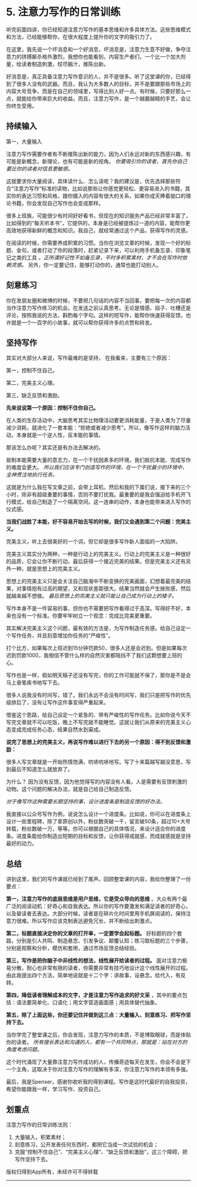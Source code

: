 # 5. 注意力写作的日常训练

听完前面四讲，你已经知道注意力写作的基本思维和许多具体方法。这些思维模式和方法，已经能够帮你，在很大程度上提升你的文字的吸引力了。

在这里，我先说一个坏消息和一个好消息，坏消息是，注意力生意不好做，争夺注意力的拼搏厮杀格外激烈，我想你也能看到，内容生产者们，一个比一个加大剂量，给读者制造刺激，绞尽脑汁，推陈出新。

好消息是，真正具备注意力写作意识的人，并不是很多。听了这堂课的你，已经得到了很多人没有的武器。而且，我认为大多数人的目标，并不是要跟那些市场上的内容大号竞争，而是在自己的领域里，写得比别人好一点。有时候，只要好那么一点，就能给你带来巨大的收益。而且，注意力写作，是一个越磨越精的手艺，会让你终生受用。

## 持续输入

第一，大量输入

注意力写作需要作者有不断推陈出新的能力，因为人们永远对新的东西感兴趣，有可能是新概念，新理论，也有可能是新的视角。 *你要吸引你的读者，首先你自己要比你的读者对信息更敏感。*

这就要求你大量阅读，具体读什么、怎么读呢？我的建议是，优先选择那些符合“注意力写作”标准的读物，比如说那些让你感觉更轻松、更容易进入的书籍，其实你的表达习惯和风格，跟你摄入的内容有很大的关系，如果你成天捧着拗口的理论书籍，你会发现自己写作也会变成那样。

很多上班族，可能很少有时间好好看书，但现在的知识服务产品已经非常丰富了，比如得到的“每天听本书”，它提供的，本身是已经被提炼过一道的内容，能帮你更高效地获得新鲜的概念和知识。我自己，就经常通过这个产品，获得写作的灵感。

在阅读的时候，你需要养成积累的习惯。当你在浏览文章的时候，发现一个好的标题、金句，或者打动了你的段落时，赶紧记录下来，可以利用手机备忘录、印象笔记之类的工具 *。正所谓好记性不如备忘录，平时多积累素材，才不会在写作时依赖灵感。* 另外，你一定要记住，能够打动你的，通常也能打动别人。

## 刻意练习

你在发朋友圈和微博的时候，不要把几句话的内容不当回事，要把每一次的内容都当作注意力写作练习的机会。在发送之前认真思考。无论是情感、段子、吐槽还是评论，按照我说的方法，斟酌每个字句。这样的短写作，能帮你快速获得反馈。也许就是一个一百字的小故事，就可以帮你获得许多的点赞和转发。

## 坚持写作

其实对大部分人来说，写作最难的是坚持， 在我看来，主要有三个原因：

第一，控制不住自己。

第二，完美主义心理。

第三，缺乏反馈和激励。

 **先来说说第一个原因：控制不住你自己。**

在人类的生存活动中，大脑思考其实比物理活动要更消耗能量，于是人类为了尽量减少消耗，就进化了一套本能：“拒绝或者减少思考”。所以，像写作这样的脑力活动，本身就是一个逆人性，反本能的事情。

那该怎么办呢？其实还是有办法去解决的。

抵制本能需要大量的意志力，在一个干扰因素多的环境，我们抵抗本能、完成写作的难度会更大。 *所以我们应该专门创造写作的环境，在一个干扰最少的环境中，全神贯注地执行任务。*

这就是为什么我在写文章之前，会带上耳机，然后和我的下属们说，接下来的三个小时，除非有超级重要的事情，否则不要打扰我。最重要的是我会强迫给手机开飞行模式，给自己制造了一个隔离空间。这一连串的动作，本身也能带来进入写作的仪式感。

 **当我们战胜了本能，好不容易开始去写的时候，我们又会遇到第二个问题：完美主义。**

完美主义，听上去很美好的一个词，但它却是很多写作新人面临的一大陷阱。

完美主义其实分为两种，一种是行动上的完美主义。行动上的完美主义是一种很好的品质，它会让你不断行动，最后获得一个接近完美的结果。但是完美主义还有另外一种，就是思想上的完美主义。

思想上的完美主义只是会关注自己脑海中不断变换的完美画面，幻想着最完美的结果，对事情抱有过高的期望，又和现状差距很大。结果当然就会产生挫败感，然后就越来越不想做。 *最后思想上的完美主义就只能让自己成为行动上的矮子。*

写作本身不是一件容易的事，但你也不需要把写作看得过于高深。写得好不好，本来也没有一个标准。你要牢牢树立一个观念：完成比完美更重要。

其实解决完美主义这个问题，最有效的方法是，为写作制造任务感。给自己设定一个写作任务，并且刻意增加你任务的“严峻性”。

打个比方，如果每次上班迟到15分钟罚款50，很多人还是会迟到。但是如果每次迟到罚款1000，我相信不管什么样的自然灾害都阻挡不了我们这颗想要上班的心。

写作也是一样，假如明天稿子还没有写完，你的工作可能就不保了，那你是不是会马上奋笔疾书地写下去。

很多人说我没有时间写，错了。我们永远不会没有时间写，我们只是把写作的优先级排后了，没有让写作这件事变得严重起来。

借鉴这个思路，给自己设定一个紧急的、带有严峻性的写作任务。比如你说今天不写完文章就不可以吃饭，晚上不写完就不能睡觉。这就让我们从原来的完美主义心态变成完成任务心态，结果自然水到渠成。

 **说完了思想上的完美主义，再说写作难以进行下去的另一个原因：得不到反馈和激励：**

很多人写文章就是一开始热情饱满，吭哧吭哧地写。写了十来篇越写越没意思，写到最后不知道怎么就放弃了。

为什么？ 因为没有反馈，因为他觉得写的内容没有人看。人是需要有反馈刺激的动物。这个问题的解决办法，就是自己给自己制造反馈。

 *对于像写作这种需要长期坚持的事，设计进度条是制造反馈的好办法。*

我直接以公众号写作为例，说说怎么设计一个进度条。比如说，你可以在进度条上设计一些里程碑，除了拿原创以外，粉丝数突破一千，留言破50条，超过10+大号转载，粉丝数破一万，等等。你可以根据自己的具体情况，来设计适合你的进度条。进度条能给你制造出短期的目标和反馈，让你获得成就感，而成就感就是坚持最好的动力。

## 总结

讲到这里，我们的写作课就已经到了尾声。回顾整堂课的内容，我给你整理了一份要点：

 **第一，注意力写作的底层思维是用户思维，它是受众导向的思维** 。大众有两个最广泛的阅读动机：好奇心和自我表达。所以你的写作要激发和满足读者的好奇心，以及替读者去表达。大部分时候，读者是在碎片化时间里用手机屏阅读的，保持注意力很难。所以写作应该克制表达避免冗长，并不断给出刺激点。

 **第二，标题直接决定你的文章的打开率，一定要学会起标题。** 好标题的四个套路，分别是引人共鸣、制造悬念、引发争议、颠覆认知；练习取标题的三个步骤，分别是观察和分析，模仿和套用，通过市场反馈总结经验。

 **第三，写作是把你脑子中非线性的想法，线性展开给读者的过程。** 面对注意力极易分散，耐心也非常有限的读者，你需要非常有技巧地设计这个线性展开的过程。由此我提出四个方法，简单地说就是十二个字：讲故事，设悬念。给代入，有反转。

 **第四，降低读者理解成本的文字，才是注意力写作追求的好文采** ，其中的要点包括：语法要简单化、口语化；用文字营造画面感；用具体替代抽象。

 **第五，除了上面这些，你还要记住并做到这三点：大量输入、刻意练习、把写作坚持下去。**

当你学完了整堂课之后，你会发现，注意力写作的本质，不是博取眼球，而是体贴你的读者。 *所有擅长表达和沟通的人，都有一个共同特点，那就是：站在对方的角度考虑问题。*

这个时代涌现了大量靠注意力写作成功的人，传播奇迹每天在发生，你会不会是下一个主角，这取决于你对注意力写作的理解有多深，你注意力写作的本领有多强。

最后，我是Spenser，感谢你收听我的得到课程。写作是这时代最好的自我投资，希望你能跟我一样，学习写作、投资自己。

## 划重点

注意力写作的日常训练法则：
1. 大量输入，积累素材；
2. 刻意练习，公开发表任何东西时，都把它当成一次试验的机会；
3. 克服“控制不住自己”、“完美主义心理”、“缺乏反馈和激励”，这三个障碍，把写作坚持下去。

版权归得到App所有，未经许可不得转载

---
